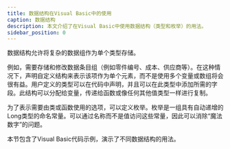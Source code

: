 ```yaml
---
title: 数据结构在Visual Basic中的使用
caption: 数据结构
description: 本文介绍了在Visual Basic中使用数据结构（类型和枚举）的用法。
sidebar_position: 0
---
```

数据结构允许将复杂的数据组作为单个类型存储。

例如，需要存储和修改数据条目组（例如零件编号、成本、供应商等）。在这种情况下，声明自定义结构来表示该项作为单个元素，而不是使用多个变量或数组将会很有益。用户定义的类型可以在代码中声明，并且可以在此类型中添加所需的字段。此结构可以分配给变量，传递给函数或像任何其他值类型一样进行复制。

为了表示需要由类或函数使用的选项，可以定义枚举。枚举是一组具有自动递增的Long类型的命名常量。可以通过名称而不是值访问这些常量，因此可以消除“魔法数字”的问题。

本节包含了Visual Basic代码示例，演示了不同数据结构的用法。
